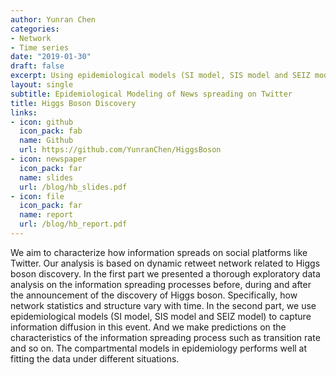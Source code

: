 ```yaml
---
author: Yunran Chen
categories:
- Network
- Time series
date: "2019-01-30"
draft: false
excerpt: Using epidemiological models (SI model, SIS model and SEIZ model) to explore news spreading on Twitter. 
layout: single
subtitle: Epidemiological Modeling of News spreading on Twitter
title: Higgs Boson Discovery
links:
- icon: github
  icon_pack: fab
  name: Github
  url: https://github.com/YunranChen/HiggsBoson
- icon: newspaper
  icon_pack: far
  name: slides
  url: /blog/hb_slides.pdf
- icon: file
  icon_pack: far
  name: report
  url: /blog/hb_report.pdf
---
```


We aim to characterize how information spreads on social platforms like Twitter. Our analysis is based on dynamic retweet network related to Higgs boson discovery. In the first part we presented a thorough exploratory data analysis on the information spreading processes before, during and after the announcement of the discovery of Higgs boson. Specifically, how network statistics and structure vary with time. In the second part, we use epidemiological models (SI model, SIS model and SEIZ model) to capture information diffusion in this event. And we make predictions on the characteristics of the information spreading process such as transition rate and so on. The compartmental models in epidemiology performs well at fitting the data under different situations.
